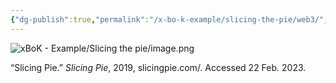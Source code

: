 ```yaml
---
{"dg-publish":true,"permalink":"/x-bo-k-example/slicing-the-pie/web3/","noteIcon":"📄"}
---
```


![xBoK - Example/Slicing the pie/image.png](/img/user/xBoK%20-%20Example/Slicing%20the%20pie/image.png)

<div class="transclusion internal-embed is-loaded"><div class="markdown-embed">



“Slicing Pie.” _Slicing Pie_, 2019, slicingpie.com/. Accessed 22 Feb. 2023.
‌

</div></div>
